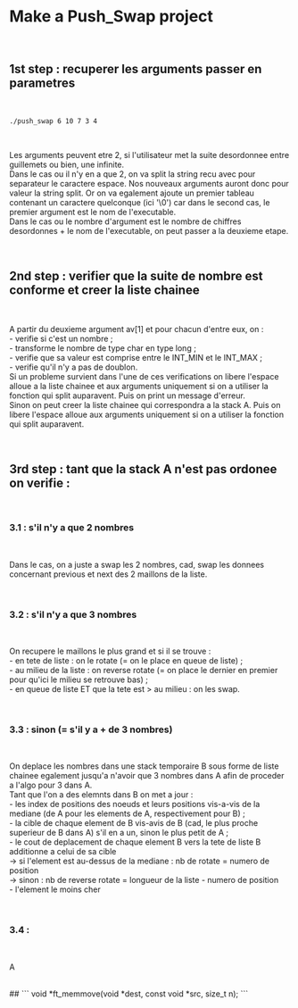 # Make a Push_Swap project

<br>

## 1st step : recuperer les arguments passer en parametres

<br>

```
./push_swap 6 10 7 3 4
```

<br>

Les arguments peuvent etre 2, si l'utilisateur met la suite desordonnee entre guillemets ou bien, une infinite.
<br>
Dans le cas ou il n'y en a que 2, on va split la string recu avec pour separateur le caractere espace. Nos nouveaux arguments auront donc pour valeur la string split. Or on va egalement ajoute un premier tableau contenant un caractere quelconque (ici '\0') car dans le second cas, le premier argument est le nom de l'executable.
<br>
Dans le cas ou le nombre d'argument est le nombre de chiffres desordonnes + le nom de l'executable, on peut passer a la deuxieme etape.

<br>

## 2nd step : verifier que la suite de nombre est conforme et creer la liste chainee

<br>

A partir du deuxieme argument av[1] et pour chacun d'entre eux, on :
<br>
    - verifie si c'est un nombre ;
<br>
    - transforme le nombre de type char en type long ;
<br>
    - verifie que sa valeur est comprise entre le INT_MIN et le INT_MAX ;
<br>
    - verifie qu'il n'y a pas de doublon.
<br>
Si un probleme survient dans l'une de ces verifications on libere l'espace alloue a la liste chainee et aux arguments uniquement si on a utiliser la fonction qui split auparavent. Puis on print un message d'erreur.
<br>
Sinon on peut creer la liste chainee qui correspondra a la stack A. Puis on libere l'espace alloue aux arguments uniquement si on a utiliser la fonction qui split auparavent.

<br>

## 3rd step : tant que la stack A n'est pas ordonee on verifie :

<br>

### 3.1 : s'il n'y a que 2 nombres

<br>

Dans le cas, on a juste a swap les 2 nombres, cad, swap les donnees concernant previous et next des 2 maillons de la liste.

<br>

### 3.2 : s'il n'y a que 3 nombres

<br>

On recupere le maillons le plus grand et si il se trouve :
<br>
    - en tete de liste : on le rotate (= on le place en queue de liste) ;
<br>
    - au milieu de la liste : on reverse rotate (= on place le dernier en premier pour qu'ici le milieu se retrouve bas) ;
<br>
    - en queue de liste ET que la tete est > au milieu : on les swap.

<br>

### 3.3 : sinon (= s'il y a + de 3 nombres)

<br>

On deplace les nombres dans une stack temporaire B sous forme de liste chainee egalement jusqu'a n'avoir que 3 nombres dans A afin de proceder a l'algo pour 3 dans A. 
<br>
Tant que l'on a des elemnts dans B on met a jour :
<br>
    - les index de positions des noeuds et leurs positions vis-a-vis de la mediane (de A pour les elements de A, respectivement pour B) ;
<br>
    - la cible de chaque element de B vis-avis de B (cad, le plus proche superieur de B dans A) s'il en a un, sinon le plus petit de A ;
<br>
    - le cout de deplacement de chaque element B vers la tete de liste B additionne a celui de sa cible
<br>
        -> si l'element est au-dessus de la mediane : nb de rotate = numero de position
<br>
        -> sinon : nb de reverse rotate = longueur de la liste - numero de position
<br>
    - l'element le moins cher

<br>

### 3.4 :

<br>

A

<br>
## ``` void  *ft_memmove(void *dest, const void *src, size_t n); ```
